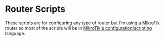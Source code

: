 # Router Scripts

These scripts are for configuring any type of router but I'm using a
[MikroTik](https://wiki.mikrotik.com/wiki/Main_Page) router so most of the
scripts will be in [MikroTik's configuration/scripting](https://wiki.mikrotik.com/wiki/Manual:Scripting)
language.
